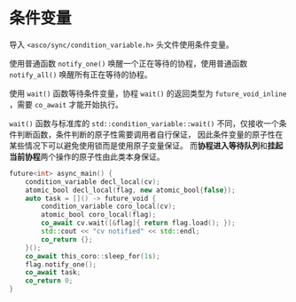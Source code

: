 # 条件变量

导入 `<asco/sync/condition_variable.h>` 头文件使用条件变量。

使用普通函数 `notify_one()` 唤醒一个正在等待的协程，使用普通函数 `notify_all()` 唤醒所有正在等待的协程。

使用 `wait()` 函数等待条件变量，协程 `wait()` 的返回类型为 `future_void_inline` ，需要 `co_await` 才能开始执行。

`wait()` 函数与标准库的 `std::condition_variable::wait()` 不同，仅接收一个条件判断函数，条件判断的原子性需要调用者自行保证，
因此条件变量的原子性在某些情况下可以避免使用锁而是使用原子变量保证。
而**协程进入等待队列**和**挂起当前协程**两个操作的原子性由此类本身保证。

```c++
future<int> async_main() {
    condition_variable decl_local(cv);
    atomic_bool decl_local(flag, new atomic_bool{false});
    auto task = []() -> future_void {
        condition_variable coro_local(cv);
        atomic_bool coro_local(flag);
        co_await cv.wait([&flag]{ return flag.load(); });
        std::cout << "cv notified" << std::endl;
        co_return {};
    }();
    co_await this_coro::sleep_for(1s);
    flag.notify_one();
    co_await task;
    co_return 0;
}
```
